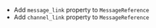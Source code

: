 - Add `message_link` property to `MessageReference`
- Add `channel_link` property to `MessageReference`
